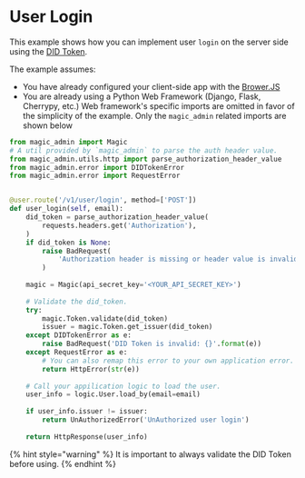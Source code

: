 # User Login

This example shows how you can implement  user `login` on the server side using the [DID Token](../../../tutorials/decentralized-id.md). 

The example assumes:

* You have already configured your client-side app with the [Brower.JS](../../../client-sdk/browser-js/)
* You are already using a Python Web Framework \(Django, Flask, Cherrypy, etc.\)  Web framework's specific imports are omitted in favor of the simplicity of the example. Only the `magic_admin` related imports are shown below

```python
from magic_admin import Magic
# A util provided by `magic_admin` to parse the auth header value.
from magic_admin.utils.http import parse_authorization_header_value
from magic_admin.error import DIDTokenError
from magic_admin.error import RequestError


@user.route('/v1/user/login', method=['POST'])
def user_login(self, email):
    did_token = parse_authorization_header_value(
        requests.headers.get('Authorization'),
    )
    if did_token is None:
        raise BadRequest(
            'Authorization header is missing or header value is invalid',
        )
    
    magic = Magic(api_secret_key='<YOUR_API_SECRET_KEY>')
    
    # Validate the did_token.
    try:
        magic.Token.validate(did_token)
        issuer = magic.Token.get_issuer(did_token)
    except DIDTokenError as e:
        raise BadRequest('DID Token is invalid: {}'.format(e))
    except RequestError as e:
        # You can also remap this error to your own application error.
        return HttpError(str(e))
    
    # Call your appilication logic to load the user.
    user_info = logic.User.load_by(email=email)
    
    if user_info.issuer != issuer:
        return UnAuthorizedError('UnAuthorized user login')
    
    return HttpResponse(user_info)
```

{% hint style="warning" %}
It is important to always validate the DID Token before using.
{% endhint %}

